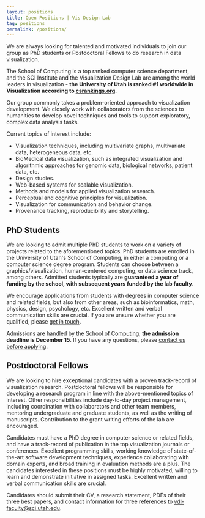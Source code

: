 ```yaml
---
layout: positions
title: Open Positions | Vis Design Lab
tag: positions
permalink: /positions/
---
```


We are always looking for talented and motivated individuals to join our group as PhD students or Postdoctoral Fellows to do research in data visualization. 

The School of Computing is a top ranked computer science department, and the SCI Institute and the Visualization Design Lab are among the world leaders in visualization - **the University of Utah is ranked #1 worldwide in Visualization according to [csrankings.org](http://csrankings.org/#/fromyear/2007/toyear/2018/index?visualization).** 

Our group commonly takes a problem-oriented approach to visualization development. We closely work with collaborators from the sciences to humanities to develop novel techniques and tools to support exploratory, complex data analysis tasks.

Current topics of interest include: 

 * Visualization techniques, including multivariate graphs, multivariate data, heterogeneous data, etc.
 * BioMedical data visualization, such as integrated visualization and algorithmic approaches for genomic data, biological networks, patient data, etc.
 * Design studies.
 * Web-based systems for scalable visualization.
 * Methods and models for applied visualization research.
 * Perceptual and cognitive principles for visualization.
 * Visualization for communication and behavior change.
 * Provenance tracking, reproducibility and storytelling. 


## PhD Students

We are looking to admit multiple PhD students to work on a variety of projects related to the aforementioned topics. PhD students are enrolled in the University of Utah's School of Computing, in either a computing or a computer science degree program. Students can choose between a graphics/visualization, human-centered computing, or data science track, among others. Admitted students typically are **guaranteed a year of funding by the school, with subsequent years funded by the lab faculty**. 

We encourage applications from students with degrees in computer science and related fields, but also from other areas, such as bioinformatics, math, physics, design, psychology, etc. Excellent written and verbal communication skills are crucial. If you are unsure whether you are qualified, please [get in touch](mailto:vdl-faculty@sci.utah.edu).  

Admissions are handled by the [School of Computing](http://www.cs.utah.edu/graduate/admissions/); **the admission deadline is December 15**. If you have any questions, please [contact us before applying](mailto:vdl-faculty@sci.utah.edu).  

## Postdoctoral Fellows

We are looking to hire exceptional candidates with a proven track-record of visualization research. Postdoctoral fellows will be responsible for developing a research program in line with the above-mentioned topics of interest. Other responsibilities include day-to-day project management, including coordination with collaborators and other team members, mentoring undergraduate and graduate students, as well as the writing of manuscripts. Contribution to the grant writing efforts of the lab are encouraged.

Candidates must have a PhD degree in computer science or related fields, and have a track-record of publication in the top visualization journals or conferences. Excellent programming skills, working knowledge of state-of-the-art software development techniques, experience collaborating with domain experts, and broad training in evaluation methods are a plus. The candidates interested in these positions must be highly motivated, willing to learn and demonstrate initiative in assigned tasks. Excellent written and verbal communication skills are crucial.

Candidates should submit their CV, a research statement, PDFs of their three best papers, and contact information for three references to [vdl-faculty@sci.utah.edu](mailto:vdl-faculty@sci.utah.edu).
